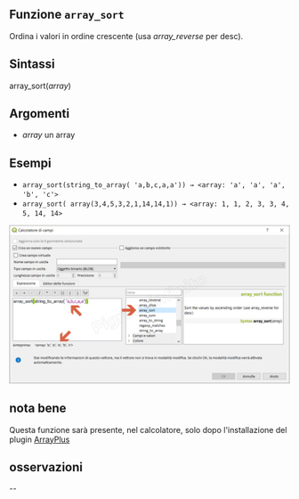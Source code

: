 ## Funzione `array_sort`

Ordina i valori in ordine crescente (usa _array_reverse_ per desc).

## Sintassi

array_sort(_array_) 

## Argomenti

* _array_ un array

## Esempi

* `array_sort(string_to_array( 'a,b,c,a,a')) → <array: 'a', 'a', 'a', 'b', 'c'>`
* `array_sort( array(3,4,5,3,2,1,14,14,1)) → <array: 1, 1, 2, 3, 3, 4, 5, 14, 14>`

![](/img/arrays/array_sort/array_sort1.png)

## nota bene

Questa funzione sarà presente, nel calcolatore, solo dopo l'installazione del plugin [ArrayPlus](https://framagit.org/jbdesbas/arrayPlus)

## osservazioni

--